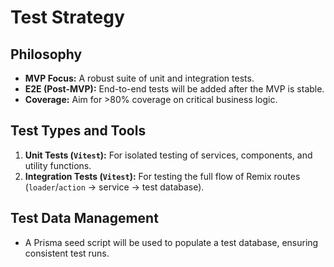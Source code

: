 # Test Strategy

## Philosophy

- **MVP Focus:** A robust suite of unit and integration tests.
- **E2E (Post-MVP):** End-to-end tests will be added after the MVP is stable.
- **Coverage:** Aim for \>80% coverage on critical business logic.

## Test Types and Tools

1.  **Unit Tests (`Vitest`):** For isolated testing of services, components, and utility functions.
2.  **Integration Tests (`Vitest`):** For testing the full flow of Remix routes (`loader`/`action` -\> service -\> test database).

## Test Data Management

- A Prisma seed script will be used to populate a test database, ensuring consistent test runs.
